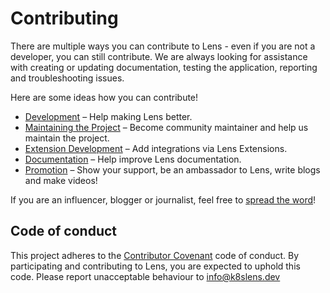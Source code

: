 # Contributing

There are multiple ways you can contribute to Lens - even if you are not a developer, you can still contribute. We are always looking for assistance with creating or updating documentation, testing the application, reporting and troubleshooting issues.

Here are some ideas how you can contribute!

* [Development](./development.md) – Help making Lens better.
* [Maintaining the Project](./maintainers.md) – Become community maintainer and help us maintain the project.
* [Extension Development](../extensions) – Add integrations via Lens Extensions.
* [Documentation](./documentation.md) – Help improve Lens documentation.
* [Promotion](./promotion.md) – Show your support, be an ambassador to Lens, write blogs and make videos!

If you are an influencer, blogger or journalist, feel free to [spread the word](./promotion.md)!

## Code of conduct

This project adheres to the [Contributor Covenant](https://www.contributor-covenant.org/) code of conduct. By participating and contributing to Lens, you are expected to uphold this code. Please report unacceptable behaviour to info@k8slens.dev
